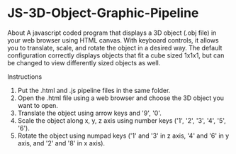 # JS-3D-Object-Graphic-Pipeline

About
  A javascript coded program that displays a 3D object (.obj file) in your web browser using HTML canvas. 
  With keyboard controls, it allows you to translate, scale, and rotate the object in a desired way. 
  The default configuration correctly displays objects that fit a cube sized 1x1x1, but can be changed to view differently 
  sized objects as well.

Instructions
1. Put the .html and .js pipeline files in the same folder.
2. Open the .html file using a web browser and choose the 3D object you want to open.
3. Translate the object using arrow keys and '9', '0'.
4. Scale the object along x, y, z axis using number keys ('1', '2', '3', '4', '5', '6').
5. Rotate the object using numpad keys ('1' and '3' in z axis, '4' and '6' in y axis, and '2' and '8' in x axis).

